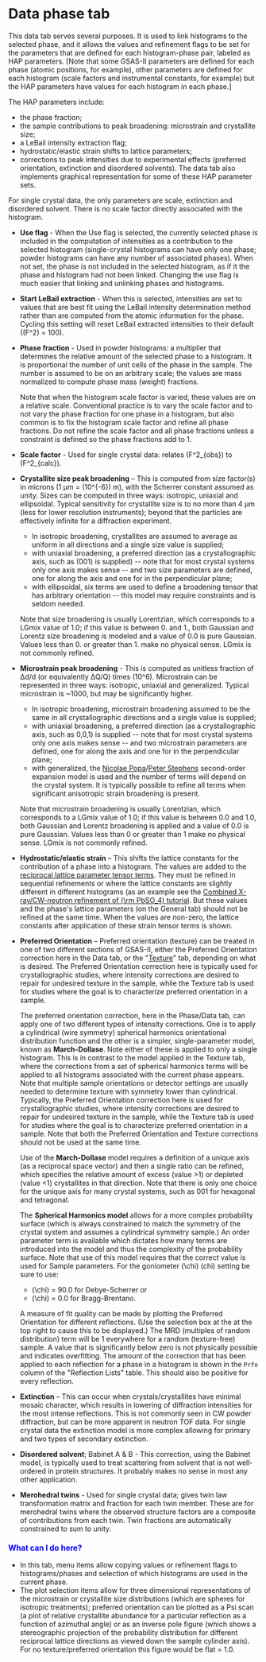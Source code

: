 <!--- Don't change the HTML version of this file; edit the .md version -->
<a name="Phase-Data"></a>
<a name="_Data"></a>
# **Data** phase tab

This data tab serves several purposes. It is used to link histograms to the selected phase, and it allows the values and refinement flags to be set for the parameters that are defined for each histogram-phase pair, labeled as HAP parameters. [Note that some GSAS-II parameters are defined for each phase (atomic positions, for example), other parameters are defined for each histogram (scale factors and instrumental constants, for example) but the HAP parameters have values for each histogram in each phase.] 

The HAP parameters include: 

* the phase fraction; 
* the sample contributions to peak broadening: microstrain and crystallite size; 
* a LeBail intensity extraction flag; 
* hydrostatic/elastic strain shifts to lattice parameters; 
* corrections to peak intensities due to experimental effects (preferred orientation, extinction and disordered solvents).
The data tab also implements graphical representation for some of these HAP parameter sets.

For single crystal data, the only parameters are scale, extinction and disordered solvent. There is no scale factor directly associated with the histogram.

* **Use flag** - When the Use flag is selected, the currently selected phase is included in the computation of intensities as a contribution to the selected histogram (single-crystal histograms can have only one phase; powder histograms can have any number of associated phases). When not set, the phase is not included in the selected histogram, as if it the phase and histogram had not been linked. Changing the use flag is much easier that linking and unlinking phases and histograms. 

* **Start LeBail extraction** - When this is selected, intensities are set to values that are best fit using the LeBail intensity determination method rather than are computed from the atomic information for the phase. Cycling this setting will reset LeBail extracted intensities to their default (\(F^2\) = 100).

* **Phase fraction** - Used in powder histograms: a multiplier that determines the relative amount of the selected phase to a histogram. It is proportional the number of unit cells of the phase in the sample. The number is assumed to be on an arbitrary scale; the values are mass normalized to compute phase mass (weight) fractions. 

    Note that when the histogram scale factor is varied, these values are on a relative scale. Conventional practice is to vary the scale factor and to not vary the phase fraction for one phase in a histogram, but also common is to fix the histogram scale factor and refine all phase fractions. Do not refine the scale factor and all phase fractions unless a constraint is defined so the phase fractions add to 1.
  
* **Scale factor** - Used for single crystal data: relates \(F^2_{obs}\) to \(F^2_{calc}\).

* **Crystallite size peak broadening** – This is computed from size factor(s) in microns (1 μm = \(10^{-6}\) m), with the Scherrer constant assumed as unity. Sizes can be computed in three ways: isotropic, uniaxial and ellipsoidal. 
Typical sensitivity for crystallite size is to no more than 4 μm (less for lower resolution instruments); beyond that the particles are effectively infinite for a diffraction experiment.

    * In isotropic broadening, crystallites are assumed to average as uniform in all directions and a single size value is supplied; 
    * with uniaxial broadening, a preferred direction (as a crystallographic axis, such as (001) is supplied) -- note that for most crystal systems only one axis makes sense -- and two size parameters are defined, one for along the axis and one for in the perpendicular plane; 
    * with ellipsoidal, six terms are used to define a broadening tensor that has arbitrary orientation -- this model may require constraints and is seldom needed. 

    Note that size broadening is usually Lorentzian, which corresponds to a LGmix value of 1.0; if this value is between 0. and 1., both Gaussian and Lorentz size broadening is modeled and a value of 0.0 is pure Gaussian. Values less than 0. or greater than 1. make no physical sense. LGmix is not commonly refined.
    
* **Microstrain peak broadening**  - This is computed as unitless fraction of Δd/d (or equivalently ΔQ/Q) times \(10^6\). Microstrain can be represented in three ways: isotropic, uniaxial and generalized. Typical microstrain is ~1000, but may be significantly higher. 
    * In isotropic broadening, microstrain broadening assumed to be the same in all crystallographic directions and a single value is supplied; 
    * with uniaxial broadening, a preferred direction (as a crystallographic axis, such as 0,0,1) is supplied -- note that for most crystal systems only one axis makes sense -- and two microstrain parameters are defined, one for along the axis and one for in the perpendicular plane; 
    * with generalized, the [Nicolae Popa](https://journals.iucr.org/j/issues/2020/06/00/es5029/index.html)/[Peter Stephens](https://journals.iucr.org/paper?hn0085) second-order expansion model is used and the number of terms will depend on the crystal system. It is typically possible to refine all terms when significant anisotropic strain broadening is present.
    
    Note that microstrain broadening is usually Lorentzian, which corresponds to a LGmix value of 1.0; if this value is between 0.0 and 1.0, both Gaussian and Lorentz broadening is applied and a value of 0.0 is pure Gaussian. Values less than 0 or greater than 1 make no physical sense. LGmix is not commonly refined. 

* **Hydrostatic/elastic strain** – This shifts the lattice constants for the contribution of a phase into a histogram. The values are added to the [reciprocal lattice parameter tensor terms](http://gsas-ii.readthedocs.io/en/latest/GSASIIutil.html#gsasiilattice-unit-cell-computations). They must be refined in sequential refinements or where the lattice constants are slightly different in different histograms (as an example see the [Combined X-ray/CW-neutron refinement of \(\rm PbSO_4\) tutorial](https://advancedphotonsource.github.io/GSAS-II-tutorials/CWCombined/Combined%20refinement.htm). But these values and the phase's lattice parameters (on the General tab) should not be refined at the same time. When the values are non-zero, the lattice constants after application of these strain tensor terms is shown. 

    <a name="Phase-Preferred_orientation"></a>
    <a name="Preferred_orientation"></a>
    <a name="preferred_orientation"></a>

* **Preferred Orientation** – Preferred orientation (texture) can be treated in one of two different sections of GSAS-II, either the Preferred Orientation correction here in the Data tab, or the "[Texture](phasetexture.md)" tab, depending on what is desired. 
The Preferred Orientation correction here is typically used for crystallographic studies, where intensity corrections are desired to repair for undesired texture in the sample, while the Texture tab is used for studies where the goal is to characterize preferred orientation in a sample.

    The preferred orientation correction, here in the Phase/Data tab, can apply one of two different types of intensity corrections. One is to apply a cylindrical (wire symmetry) spherical harmonics orientational distribution function and the other is a simpler,   single-parameter model, known as **March-Dollase**. Note either of these is applied to only a single histogram.
This is in contrast to the model applied in the Texture tab, where the corrections from a set of spherical harmonics terms will be applied to all histograms associated with the current phase appears. Note that multiple sample orientations or detector settings are usually needed to determine texture with symmetry lower than cylindrical. Typically, the Preferred Orientation correction here is used for crystallographic studies, where intensity corrections are desired to repair for undesired texture in the sample, while the Texture tab is used for studies where the goal is to characterize preferred orientation in a sample. Note that both the Preferred Orientation and Texture corrections should not be used at the same time.

    Use of the **March-Dollase** model requires a definition of a unique axis (as a reciprocal space vector) and then a single ratio can be refined, which specifies the relative amount of excess (value >1) or depleted (value <1) crystallites in that direction. Note that there is only one choice for the unique axis for many crystal systems, such as 001 for hexagonal and tetragonal. 
    
    The **Spherical Harmonics model** allows for a more complex probability surface (which is always constrained to match the symmetry of the crystal system and assumes a cylindrical symmetry sample.) An order parameter term is available which dictates how many terms are introduced into the model and thus the complexity of the probability surface. Note that use of this model requires that the correct value is used for Sample parameters. For the goniometer \(\chi\) (chi) setting be sure to use: 
    
    * \(\chi\) = 90.0 for Debye-Scherrer or 
    * \(\chi\) = 0.0 for Bragg-Brentano.

    A measure of fit quality can be made by plotting the Preferred Orientation for different reflections. (Use the selection box at the at the top right to cause this to be displayed.) The MRD (multiples of random distribution) term will be 1 everywhere for a random (texture-free) sample. A value that is significantly below zero is not physically possible and indicates overfitting. The amount of the correction that has been applied to each reflection for a phase in a histogram is shown in the `Prfo` column of the "Reflection Lists" table. This should also be positive for every reflection.

* **Extinction** – This can occur when crystals/crystallites have minimal mosaic character, which results in lowering of diffraction intensities for the most intense reflections. This is not commonly seen in CW powder diffraction, but can be more apparent in neutron TOF data. For single crystal data the extinction model is more complex allowing for primary and two types of secondary extinction.

* **Disordered solvent**; Babinet A & B - This correction, using the Babinet model, is typically used to treat scattering from solvent that is not well-ordered in protein structures. It probably makes no sense in most any other application.

* **Merohedral twins** - Used for single crystal data; gives twin law transformation matrix and fraction for each twin member. These are for merohedral twins where the observed structure factors are a composite of contributions from each twin. Twin fractions are automatically constrained to sum to unity.

<H3 style="color:blue;font-size:1.1em">What can I do here?</H3>

* In this tab, menu items allow copying values or refinement flags to histograms/phases and selection of which histograms are used in the current phase.
* The plot selection items allow for three dimensional representations of the microstrain or crystallite size distributions (which are spheres for isotropic treatments); preferred orientation can be plotted as a Psi scan (a plot of relative crystallite abundance for a particular reflection as a function of azimuthal angle) or as an inverse pole figure (which shows a stereographic projection of the probability distribution for different reciprocal lattice directions as viewed down the sample cylinder axis). For no texture/preferred orientation this figure would be flat = 1.0.

